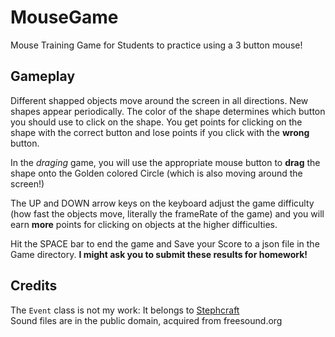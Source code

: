# MouseGame
Mouse Training Game for Students to practice using a 3 button mouse!

## Gameplay
Different shapped objects move around the screen in all directions.  New shapes appear periodically.  The color of the shape determines which button you should use to click on the shape.  You get points for clicking on the shape with the correct button and lose points if you click with the **wrong** button.  
  
In the *draging* game, you will use the appropriate mouse button to **drag** the shape onto the Golden colored Circle (which is also moving around the screen!)
  
The UP and DOWN arrow keys on the keyboard adjust the game difficulty (how fast the objects move, literally the frameRate of the game) and you will earn **more** points for clicking on objects at the higher difficulties.  
  
Hit the SPACE bar to end the game and Save your Score to a json file in the Game directory. **I might ask you to submit these results for homework!**

## Credits
The `Event` class is not my work:  It belongs to [Stephcraft](https://github.com/Stephcraft/Project-16x16/blob/master/sketch/EventLibrary/EventLibrary.pde)  
Sound files are in the public domain, acquired from freesound.org
